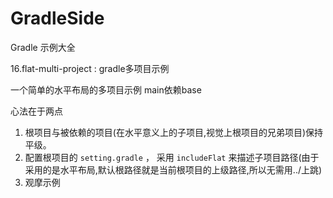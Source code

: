 # GradleSide
Gradle 示例大全

16.flat-multi-project : gradle多项目示例

一个简单的水平布局的多项目示例
main依赖base

心法在于两点

1. 根项目与被依赖的项目(在水平意义上的子项目,视觉上根项目的兄弟项目)保持平级。
2. 配置根项目的 `setting.gradle` ， 采用 `includeFlat` 来描述子项目路径(由于采用的是水平布局,默认根路径就是当前根项目的上级路径,所以无需用../上跳)
3. 观摩示例